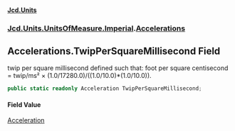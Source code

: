 #### [Jcd.Units](index.md 'index')
### [Jcd.Units.UnitsOfMeasure.Imperial](Jcd.Units.UnitsOfMeasure.Imperial.md 'Jcd.Units.UnitsOfMeasure.Imperial').[Accelerations](Accelerations.md 'Jcd.Units.UnitsOfMeasure.Imperial.Accelerations')

## Accelerations.TwipPerSquareMillisecond Field

twip per square millisecond defined such that: foot per square centisecond = twip/ms² × (1.0/17280.0)/((1.0/10.0)*(1.0/10.0)).

```csharp
public static readonly Acceleration TwipPerSquareMillisecond;
```

#### Field Value
[Acceleration](Acceleration.md 'Jcd.Units.UnitTypes.Acceleration')